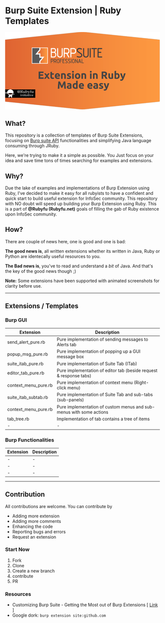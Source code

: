 # Burp Suite Extension | Ruby Templates

![](burp-ruby.png)

## What? 

This repository is a collection of templates of Burp Suite Extensions, focusing on [Burp suite API](https://portswigger.net/burp/extender/api/) functionalities and simplifying Java language consuming through JRuby.

Here, we're trying to make it a simple as possible. You Just focus on your idea and save time tons of times searching for examples and extensions.

## Why? 

Due the lake of examples and implementations of Burp Extension using Ruby, I've decided to make it easy for all rubyists to have a confident and quick start to build useful extension for InfoSec community. This repository with NO doubt will speed up building your Burp Extension using Ruby. This is a part of **@Rubyfu (Rubyfu.net)** goals of filling the gab of Ruby existence upon InfoSec community.

## How? 

There are couple of news here, one is good and one is bad:

**The good news is**, all written extensions whether its written in Java, Ruby or Python are identecally useful resources to you.

**The Bad news is**, you've to read and understand a *bit* of Java. And that's the key of the good news though ;) 



**Note:** Some extensions have been supported with animated screenshots for clarity before use.

---

## Extensions / Templates

### Burp GUI 

| Extension            | Description                              |
| -------------------- | ---------------------------------------- |
| send_alert_pure.rb   | Pure implementation of sending messages to Alerts tab |
| popup_msg_pure.rb    | Pure implementation of popping up a GUI message box |
| suite_itab_pure.rb   | Pure implementation of Suite Tab (ITab)  |
| editor_tab_pure.rb   | Pure implementation of editor tab (beside request & response tabs) |
| context_menu_pure.rb | Pure implementation of context menu (Right-click menu) |
| suite_itab_subtab.rb | Pure implementation of Suite Tab and sub-tabs (sub-panels) |
| context_menu_pure.rb | Pure implementation of custom menus and sub-menus with some actions |
| tab_tree.rb          | Implementation of tab contains a tree of items |
| -                    | -                                        |

### Burp Functionalities 

| Extension | Description |
| --------- | ----------- |
| -         | -           |
| -         | -           |
| -         | -           |



---

## Contribution 

All contributions are welcome. You can contribute by

* Adding more extension 
* Adding more comments 
* Enhancing the code 
* Reporting bugs and errors 
* Request an extension

### Start Now 

1. Fork 
2. Clone 
3. Create a new branch 
4. contribute 
5. PR




### Resources 

* Customizing Burp Suite - Getting the Most out of Burp Extensions [ [Link](http://www.slideshare.net/AugustDetlefsen/burp-extensions) ]
* Google dork: `burp extension site:github.com`